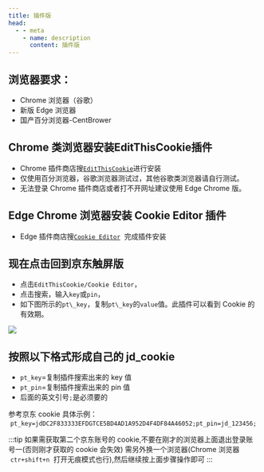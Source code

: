 ```yaml
---
title: 插件版
head:
  - - meta
    - name: description
      content: 插件版
---
```


## 浏览器要求：

- Chrome 浏览器（谷歌）
- 新版 Edge 浏览器
- 国产百分浏览器-CentBrower

<Links :items="[
{ name: '电脑浏览器 打开京东网址', icon:'https://i.theovan.cn/logo/jd.png',link: 'https://m.jd.com/' },
]" />

## Chrome 类浏览器安装**EditThisCookie**插件

- Chrome 插件商店搜[`EditThisCookie`](https://chrome.google.com/webstore/detail/editthiscookie/fngmhnnpilhplaeedifhccceomclgfbg?utm_source=chrome-ntp-icon)进行安装
- 仅使用百分浏览器，谷歌浏览器测试过，其他谷歌类浏览器请自行测试。
- 无法登录 Chrome 插件商店或者打不开网址建议使用 Edge Chrome 版。

## Edge Chrome 浏览器安装 Cookie Editor 插件

- Edge 插件商店搜[`Cookie Editor`](https://microsoftedge.microsoft.com/addons/detail/cookie-editor/ajfboaconbpkglpfanbmlfgojgndmhmc?hl=zh-CN)  完成插件安装

## 现在点击回到京东触屏版

- 点击`EditThisCookie/Cookie Editor`，
- 点击搜索，输入`key`或`pin`，
- 如下图所示的`pt\_key`，复制`pt\_key`的`value`值。此插件可以看到 Cookie 的有效期。

![](https://i.theovan.cn/docs/20230910183701.png)

## 按照以下格式形成自己的 jd_cookie

- `pt_key`=复制插件搜索出来的 key 值
- `pt_pin`=复制插件搜索出来的 pin 值
- 后面的英文引号`;`是必须要的

参考京东 cookie 具体示例：
 `pt_key=jdDC2F833333EFDGTCE5BD4AD1A952D4F4DF84A46052;pt_pin=jd_123456;`

:::tip
如果需获取第二个京东账号的 cookie,不要在刚才的浏览器上面退出登录账号一(否则刚才获取的 cookie 会失效)
需另外换一个浏览器(Chrome 浏览器  `ctr+shift+n`  打开无痕模式也行),然后继续按上面步骤操作即可
:::
